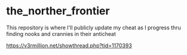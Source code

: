 # the_norther_frontier

This repository is where I'll publicly update my cheat as I progress thru finding nooks and crannies in their anticheat

https://v3rmillion.net/showthread.php?tid=1170393
